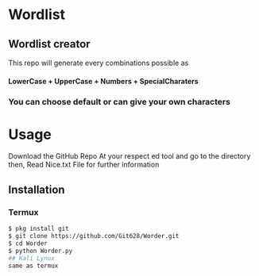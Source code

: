 # Wordlist
## Wordlist creator
This repo will generate every combinations possible as
#### LowerCase + UpperCase + Numbers + SpecialCharaters
### You can choose default or can give your own characters

# Usage
Download the GitHub Repo At your respect ed tool and go to the directory then,
Read Nice.txt File for further information 

## Installation

### Termux
```bash
$ pkg install git
$ git clone https://github.com/Git628/Worder.git
$ cd Worder
$ python Worder.py
## Kali Lynux 
same as termux